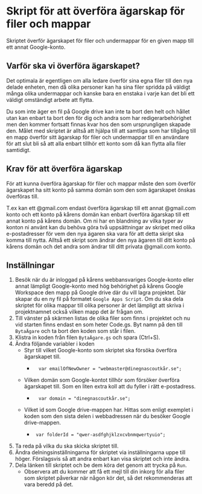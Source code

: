# Skript för att överföra ägarskap för filer och mappar
Skriptet överför ägarskapet för filer och undermappar för en given mapp till ett annat Google-konto.

## Varför ska vi överföra ägarskapet?
Det optimala är egentligen om alla ledare överför sina egna filer till den nya delade enheten, men då olika personer kan ha sina filer spridda på väldigt
många olika undermappar och kanske bara en enstaka i varje kan det bli ett väldigt omständigt arbete att flytta.

Du som inte äger en fil på Google drive kan inte ta bort den helt och hållet utan kan enbart ta bort den för dig och andra som har redigerarbehörighet
men den kommer fortsatt finnas kvar hos den som ursprungligen skapade den.
Målet med skriptet är alltså att hjälpa till att samtliga som har tillgång till en mapp överför sitt ägarskap för filer och undermappar till en användare
för att slut bli så att alla enbart tillhör ett konto som då kan flytta alla filer samtidigt.

## Krav för att överföra ägarskap
För att kunna överföra ägarskap för filer och mappar måste den som överför ägarskapet ha sitt konto på samma domän som den som ägarskapet önskas
överföras till.

T.ex kan ett @gmail.com endast överföra ägarskap till ett annat @gmail.com konto och ett konto på kårens domän kan enbart överföra ägarskap till ett
annat konto på kårens domän. Om ni har en blandning av vilka typer av konton ni använt kan du behöva göra två uppsättningar av skripet med olika
e-postadresser för vem den nya ägaren ska vara för att detta skript ska komma till nytta. Alltså ett skript som ändrar den nya ägaren till ditt konto
på kårens domän och det andra som ändrar till ditt privata @gmail.com konto.

## Inställningar
1. Besök när du är inloggad på kårens webbansvariges Google-konto eller annat lämpligt Google-konto med hög behörighet på kårens Google Workspace den mapp på Google drive där du vill lagra projektet. Där skapar du en ny fil på formatet `Google Apps Script`. Om du ska dela skriptet för olika mappar till olika personer är det lämpligt att skriva i projektnamnet också vilken mapp det är frågan om.
1. Till vänster på skärmen listas de olika filer som finns i projektet och nu vid starten finns endast en som heter Code.gs. Byt namn på den till `BytaÄgare` och ta bort den koden som står i filen.
1. Klistra in koden från filen `BytaÄgare.gs` och spara (Ctrl+S).
1. Ändra följande variabler i koden
    -   Styr till vilket Google-konto som skriptet ska försöka överföra ägarskapet till.
        - ```
            var emailOfNewOwner = "webmaster@dinegnascoutkår.se";
            ```
    - Vilken domän som Google-kontot tillhör som försöker överföra ägarskapet till. Som en liten extra koll att du fyller i rätt e-postadress.
        - ```
            var domain = "dinegnascoutkår.se"; 
            ```
    - Vilket id som Google drive-mappen har. Hittas som enligt exemplet i koden som den sista delen i webbadressen när du besöker Google drive-mappen.
        -  ```
            var folderId = "qwer-asdfghjklzxcvbnmqwertyuio";
            ```    
1. Ta reda på vilka du ska skicka skriptet till.
1. Ändra delningsinställningarna för skriptet via inställningarna uppe till höger. Förslagsvis så att andra enbart kan visa skriptet och inte ändra.
1. Dela länken till skriptet och be dem köra det genom att trycka på `Run`.
   -    Observera att du kommer att få ett mejl till din inkorg för alla filer som skriptet påverkar när någon kör det, så det rekommenderas att vara beredd på det.
